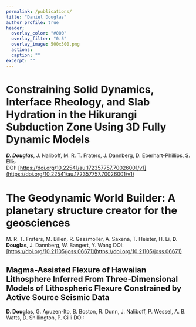 ```yaml
---
permalink: /publications/
title: "Daniel Douglas"
author_profile: true
header:
  overlay_color: "#000"
  overlay_filter: "0.5"
  overlay_image: 500x300.png
  actions:
  caption: ""
excerpt: ""
---
```


# Constraining Solid Dynamics, Interface Rheology, and Slab Hydration in the Hikurangi Subduction Zone Using 3D Fully Dynamic Models
***D. Douglas***, J. Naliboff, M. R. T. Fraters, J. Dannberg, D. Eberhart-Phillips, S. Ellis <br>
DOI: [https://doi.org/10.22541/au.172357757.70026001/v1](https://doi.org/10.22541/au.172357757.70026001/v1) <br>


# The Geodynamic World Builder: A planetary structure creator for the geosciences
M. R. T. Fraters, M. Billen, R. Gassmoller, A. Saxena, T. Heister, H. Li, **D. Douglas**, J. Dannberg, W. Bangert, Y. Wang
DOI: [https://doi.org/10.21105/joss.06671](https://doi.org/10.21105/joss.06671)

## Magma-Assisted Flexure of Hawaiian Lithosphere Inferred From Three-Dimensional Models of Lithospheric Flexure Constrained by Active Source Seismic Data
**D. Douglas**, G. Apuzen-Ito, B. Boston, R. Dunn, J. Naliboff, P. Wessel, A. B. Watts, D. Shillington, P. Cilli
DOI: 
